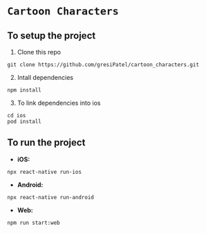 # `Cartoon Characters`

## To setup the project

1) Clone this repo
```
git clone https://github.com/gresiPatel/cartoon_characters.git
```

2) Intall dependencies
```
npm install
```

3) To link dependencies into ios
```
cd ios
pod install
```

## To run the project

- **iOS:**
```
npx react-native run-ios
```

- **Android:**
```
npx react-native run-android
```

- **Web:**
```
npm run start:web
```


